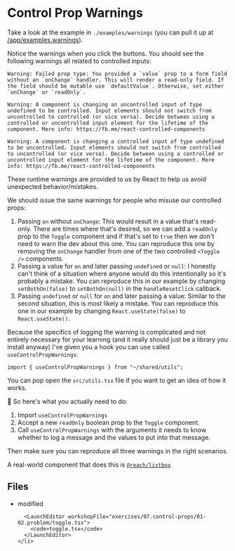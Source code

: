 # Control Prop Warnings

Take a look at the example in `./examples/warnings` (you can pull it up at
[/app/examples.warnings](http://localhost:3000/app/examples.warnings)).

Notice the warnings when you click the buttons. You should see the following
warnings all related to controlled inputs:

```
Warning: Failed prop type: You provided a `value` prop to a form field without an `onChange` handler. This will render a read-only field. If the field should be mutable use `defaultValue`. Otherwise, set either `onChange` or `readOnly`.
```

```
Warning: A component is changing an uncontrolled input of type undefined to be controlled. Input elements should not switch from uncontrolled to controlled (or vice versa). Decide between using a controlled or uncontrolled input element for the lifetime of the component. More info: https://fb.me/react-controlled-components
```

```
Warning: A component is changing a controlled input of type undefined to be uncontrolled. Input elements should not switch from controlled to uncontrolled (or vice versa). Decide between using a controlled or uncontrolled input element for the lifetime of the component. More info: https://fb.me/react-controlled-components
```

These runtime warnings are provided to us by React to help us avoid unexpected
behavior/mistakes.

We should issue the same warnings for people who misuse our controlled props:

1.  Passing `on` without `onChange`: This would result in a value that's
    read-only. There are times where that's desired, so we can add a `readOnly`
    prop to the `Toggle` component and if that's set to `true` then we don't
    need to warn the dev about this one. You can reproduce this one by removing
    the `onChange` handler from one of the two controlled `<Toggle />`
    components.
2.  Passing a value for `on` and later passing `undefined` or `null`: I honestly
    can't think of a situation where anyone would do this intentionally so it's
    probably a mistake. You can reproduce this in our example by changing
    `setBothOn(false)` to `setBothOn(null)` in the `handleResetClick` callback.
3.  Passing `undefined` or `null` for `on` and later passing a value: Similar to
    the second situation, this is most likely a mistake. You can reproduce this
    one in our example by changing `React.useState(false)` to
    `React.useState()`.

Because the specifics of logging the warning is complicated and not entirely
necessary for your learning (and it really should just be a library you install
anyway) I've given you a hook you can use called `useControlPropWarnings`:

```tsx
import { useControlPropWarnings } from "~/shared/utils";
```

You can pop open the `src/utils.tsx` file if you want to get an idea of how it
works.

🐨 So here's what you actually need to do:

1.  Import `useControlPropWarnings`
2.  Accept a new `readOnly` boolean prop to the `Toggle` component.
3.  Call `useControlPropWarnings` with the arguments it needs to know whether to
    log a message and the values to put into that message.

Then make sure you can reproduce all three warnings in the right scenarios.

A real-world component that does this is
[`@reach/listbox`](https://reacttraining.com/reach-ui/listbox/)

<section id="files" className="not-prose">
  <h2>Files</h2>

  <ul>
    <li data-state="modified">
      <span>modified</span>

      <LaunchEditor workshopFile="exercises/07.control-props/01-02.problem/toggle.tsx">
        <code>toggle.tsx</code>
      </LaunchEditor>
    </li>

  </ul>
</section>
